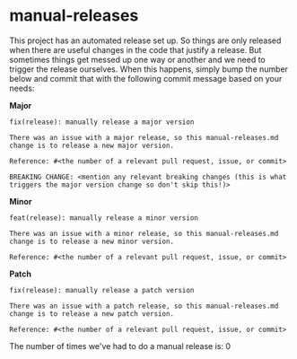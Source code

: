 # manual-releases

This project has an automated release set up. So things are only released when
there are useful changes in the code that justify a release. But sometimes
things get messed up one way or another and we need to trigger the release
ourselves. When this happens, simply bump the number below and commit that with
the following commit message based on your needs:

**Major**

```
fix(release): manually release a major version

There was an issue with a major release, so this manual-releases.md
change is to release a new major version.

Reference: #<the number of a relevant pull request, issue, or commit>

BREAKING CHANGE: <mention any relevant breaking changes (this is what triggers the major version change so don't skip this!)>
```

**Minor**

```
feat(release): manually release a minor version

There was an issue with a minor release, so this manual-releases.md
change is to release a new minor version.

Reference: #<the number of a relevant pull request, issue, or commit>
```

**Patch**

```
fix(release): manually release a patch version

There was an issue with a patch release, so this manual-releases.md
change is to release a new patch version.

Reference: #<the number of a relevant pull request, issue, or commit>
```

The number of times we've had to do a manual release is: 0
